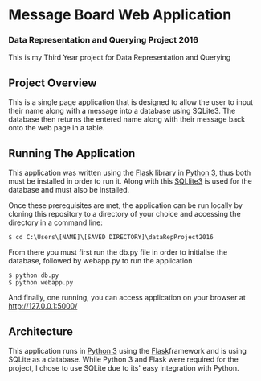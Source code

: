 # Message Board Web Application
### Data Representation and Querying Project 2016

This is my Third Year project for Data Representation and Querying

## Project Overview

This is a single page application that is designed to allow the user to input their name along with a message into a database using SQLite3. The database then returns the entered name along with their message back onto the web page in a table.

## Running The Application

This application was written using the [Flask](http://flask.pocoo.org/) library in [Python 3](https://www.python.org), thus both must be installed in order to run it. Along with this [SQLlite3](https://docs.python.org/2/library/sqlite3.html) is used for the database and must also be installed.

Once these prerequisites are met, the application can be run locally by cloning this repository to a directory of your choice and accessing the directory in a command line:
```
$ cd C:\Users\[NAME]\[SAVED DIRECTORY]\dataRepProject2016
```
From there you must first run the db.py file in order to initialise the database, followed by webapp.py to run the application
```
$ python db.py
$ python webapp.py
```
And finally, one running, you can access application on your browser at http://127.0.0.1:5000/

## Architecture

This application runs in [Python 3](https://www.python.org) using the [Flask](http://flask.pocoo.org/)framework and is using SQLite as a database. While Python 3 and Flask were required for the project, I chose to use SQLite due to its' easy integration with Python.

